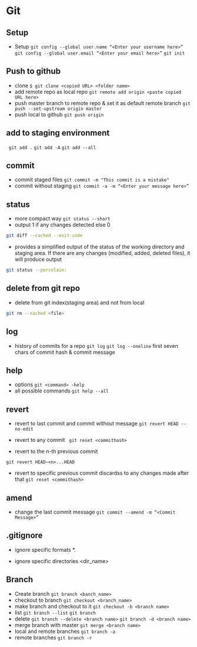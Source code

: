 # Git 
## Setup
- Setup
` git config --global user.name “<Enter your username here>” `
` git config --global user.email “<Enter your email here>” `
` git init `

## Push to github
- clone 
` $ git clone <copied URL> <folder name> `
- add remote repo as local repo
` git remote add origin <paste copied URL here> `
- push master branch to remote repo & set it as default remote branch
` git push --set-upstream origin master `
- push local to github
` git push origin ` 

## add to staging environment
` git add .`
` git add -A `
` git add --all `

## commit 
- commit staged files
`git commit -m "This commit is a mistake"`
- commit without staging
` git commit -a -m “<Enter your message here>” `

## status
- more compact way
` git status --short ` 
- output 1 if any changes detected else 0
```bash
git diff --cached --exit-code
```
- provides a simplified output of the status of the working directory and staging area. If there are any changes (modified, added, deleted files), it will produce output
```bash
git status --porcelain: 
```

## delete from git repo
- delete <file> from git index(staging area) and not from local
```bash
git rm --cached <file>
```

## log
- history of commits for a repo
` git log `
` git log --oneline ` first seven chars of commit hash  & commit message

## help
- options
` git <command> -help `
- all possible commands
` git help --all `
## revert
- revert to last commit and commit without message
` git revert HEAD --no-edit `

- revert to any commit 
` git reset <commithash>`

- revert to the n-th previous commit

`git revert HEAD~<n>...HEAD`
- revert to specific previous commit discardss to any changes made after that
` git reset <commithash> `


## amend
- change the last commit message
` git commit --amend -m “<Commit Message>” `



## .gitignore

- ignore specific formats
*.<fileformat>

- ignore specific directories
<dir_name>               

## Branch
- Create branch
` git branch <banch_name> `
- checkout to branch
` git checkout <branch_name> `
- make branch and checkout to it
` git checkout -b <branch name> `
- list
` git branch --list `
` git branch `
- delete
` git branch --delete <branch name> ` 
` git branch -d <branch name> ` 
- merge branch with master
` git merge <branch name> `
- local and remote branches
` git branch -a `
- remote branches
` git branch -r `